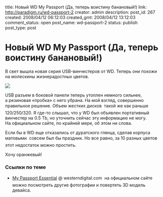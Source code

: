 title: Новый WD My Passport (Да, теперь воистину банановый!)
link: http://paradigm.ru/wd-passport-2
creator: admin
description: 
post_id: 267
created: 2008/04/12 06:12:03
created_gmt: 2008/04/12 13:12:03
comment_status: open
post_name: wd-passport-2
status: publish
post_type: post

# Новый WD My Passport (Да, теперь воистину банановый!)

В свет вышла новая серия USB-винчестеров от WD. Теперь они похожи на молескины жизнерадостных цветов.

![](/;-\)/2008/04/wd1.jpg)

USB разъем в боковой панели теперь утоплен немного сильнее, а резиновая «пробка» с него убрана. На мой взгляд, совершенно правильное решение. Объем жестких дисков  такой же как раньше 120/250/320. Я где-то слышал, что у WD был объявлен портативный винчестер на 0.5 Tb, но уточнить сейчас эту информацию не могу. На официальном сайте, по крайней мере, об этом ни слова.

Если бы в WD еще отказались от дуратского глянца, сделав корпуса матовыми  совсем был бы праздник. Но все равно, за 10 разных цветов этот недостаток можно простить.

Хочу оранжевый!

### Ссылки по теме

  * [My Passport Essential](http://b23.ru/kxj) @ westerndigital.com  на официальном сайте можно посмотреть другие фотографии и повертеть 3D модель девайса.